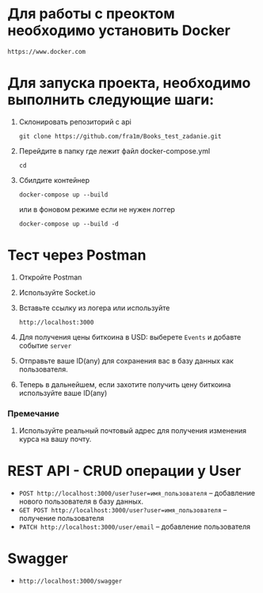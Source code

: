 # Для работы с преоктом необходимо установить Docker

```
https://www.docker.com
```

# Для запуска проекта, необходимо выполнить следующие шаги:

1. Склонировать репозиторий с api

   ```
   git clone https://github.com/fra1m/Books_test_zadanie.git
   ```

2. Перейдите в папку где лежит файл docker-compose.yml

   ```
   cd
   ```

3. Сбилдите контейнер
   ```
   docker-compose up --build
   ```
   или в фоновом режиме если не нужен логгер
   ```
   docker-compose up --build -d
   ```

# Тест через Postman

1. Откройте Postman
2. Используйте Socket.io
3. Вставьте ссылку из логера или используйте

   ```
   http://localhost:3000
   ```

4. Для получения цены биткоина в USD: выберете `Events` и добавте событие `server`
5. Отправьте ваше ID(any) для сохранения вас в базу данных как пользователя.
6. Теперь в дальнейшем, если захотите получить цену биткоина используйте ваше ID(any)

### Премечание

1. Используйте реальный почтовый адрес для получения изменения курса на вашу почту.

# REST API - CRUD операции у User

- `POST http://localhost:3000/user?user=имя_пользователя` – добавление нового пользователя в базу данных.
- `GET POST http://localhost:3000/user?user=имя_пользователя` – получение пользователя
- `PATCH http://localhost:3000/user/email` – добавление пользователя

# Swagger

- `http://localhost:3000/swagger`
